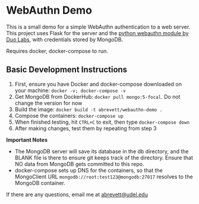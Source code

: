 # WebAuthn Demo
This is a small demo for a simple WebAuthn authentication to a web server. This project uses Flask for the server and the [python webauthn module by Duo Labs](https://github.com/duo-labs/py_webauthn), with credentials stored by MongoDB.

Requires docker, docker-compose to run.

## Basic Development Instructions

 1. First, ensure you have Docker and docker-compose downloaded on your machine: `docker -v; docker-compose -v`
 2. Get MongoDB from DockerHub: `docker pull mongo:5-focal`. Do not change the version for now
 3. Build the image: `docker build -t abrevett/webauthn-demo .`
 4. Compose the containers: `docker-compose up`
 5. When finished testing, hit `CTRL+C` to exit,  then type `docker-compose down`
 6. After making  changes, test them by repeating from step 3

**Important Notes**
- The MongoDB server will save its database in the db directory, and the BLANK file is there to ensure git keeps track of the directory. Ensure that NO data from MongoDB gets committed to this repo.
- docker-compose sets up DNS for the containers, so that the MongoClient URL `mongodb://root:test123@mongodb:27017` resolves to the MongoDB container.

If there are any questions, email me at abrevett@udel.edu
